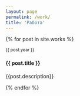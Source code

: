 ```yaml
---
layout: page
permalink: /work/
title: 'Работа'
---
```

{% for post in site.works %}
    <div class="col-md-6 col-12">
        <small>{{ post.year }}</small>
        <h4 class='mb-1'>{{ post.title }}</h4>
        <p>{{post.description}}</p>
    </div>
{% endfor %}
